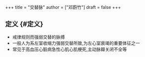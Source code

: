 +++
title = "交替脉"
author = ["邓蔚竹"]
draft = false
+++

## 定义 {#定义}

-   戒律规则而强弱交替的脉搏
-   一般人为系左室收缩力强弱交替所致,为左心室衰竭的重要体征之一
-   常见于高血压心脏病急性心肌心肌梗死,主动脉瓣关闭不全等